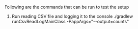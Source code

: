 Following are the commands that can be run to test the setup

1. Run reading CSV file and logging it to the console
./gradlew runCsvReadLogMainClass -PappArgs="--output=counts"